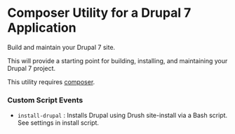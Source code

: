 # Composer Utility for a Drupal 7 Application

Build and maintain your Drupal 7 site.

This will provide a starting point for building, installing, and maintaining your Drupal 7 project.

This utility requires [composer](https://getcomposer.org/doc/00-intro.md#installation-linux-unix-osx).


### Custom Script Events

* `install-drupal` : Installs Drupal using Drush site-install via a Bash script. See settings in install script.
